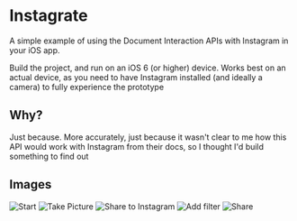 # Instagrate

A simple example of using the Document Interaction APIs with Instagram in your iOS app.

Build the project, and run on an iOS 6 (or higher) device. Works best on an actual device, as you need to have Instagram installed (and ideally a camera) to fully experience the prototype

## Why?
Just because. More accurately, just because it wasn't clear to me how this API would work with Instagram from their docs, so I thought I'd build something to find out

## Images
![Start](https://raw.github.com/mrtom/instagrate/master/doc_resources/instagrate_start.png "Start")
![Take Picture](https://raw.github.com/mrtom/instagrate/master/doc_resources/instagrate_takePicture.png "Take Picture")
![Share to Instagram](https://raw.github.com/mrtom/instagrate/master/doc_resources/instagrate_shareToInstagram.png "Share to Instagram")
![Add filter](https://raw.github.com/mrtom/instagrate/master/doc_resources/instagram_filter.png "Add filter")
![Share](https://raw.github.com/mrtom/instagrate/master/doc_resources/instagram_share.png "share")

